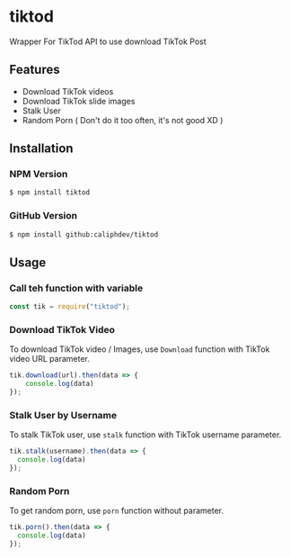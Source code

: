 # tiktod 
Wrapper For TikTod API to use download TikTok Post

## Features
- Download TikTok videos
- Download TikTok slide images
- Stalk User
- Random Porn ( Don't do it too often, it's not good XD )

## Installation 
### NPM Version 
```bash
$ npm install tiktod
```
### GitHub Version 
```bash
$ npm install github:caliphdev/tiktod
```

## Usage
### Call teh function with variable 
```javascript
const tik = require("tiktod");
```
### Download TikTok Video 
To download TikTok video / Images, use `Download` function with TikTok video URL parameter. 
```javascript
tik.download(url).then(data => {
    console.log(data)
});
```
### Stalk User by Username 
To stalk TikTok user, use `stalk` function with TikTok username parameter. 
```javascript
tik.stalk(username).then(data => {
  console.log(data)
});
```
### Random Porn
To get random porn, use `porn` function without parameter. 
```javascript
tik.porn().then(data => {
  console.log(data)
});
```

